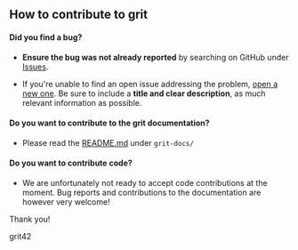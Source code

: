 ## How to contribute to grit

#### **Did you find a bug?**

* **Ensure the bug was not already reported** by searching on GitHub under [Issues](https://github.com/grit42/grit-ce/issues).

* If you're unable to find an open issue addressing the problem, [open a new one](https://github.com/grit42/grit-ce/issues/new). Be sure to include a **title and clear description**, as much relevant information as possible.

#### **Do you want to contribute to the grit documentation?**

* Please read the [README.md](./grit-docs/README.md) under `grit-docs/`

#### **Do you want to contribute code?**

* We are unfortunately not ready to accept code contributions at the moment. Bug reports and contributions to the documentation are however very welcome!

Thank you!

grit42
